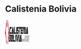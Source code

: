 # Calistenia Bolivia

 <img src="app/sscalistenia/src/img/calistenia.svg" alt="Logo" width="80" height="80">
